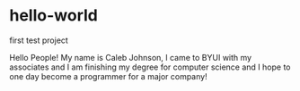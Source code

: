 # hello-world
first test project

Hello People!
My name is Caleb Johnson, I came to BYUI with my associates and I am finishing my degree for computer
science and I hope to one day become a programmer for a major company!
